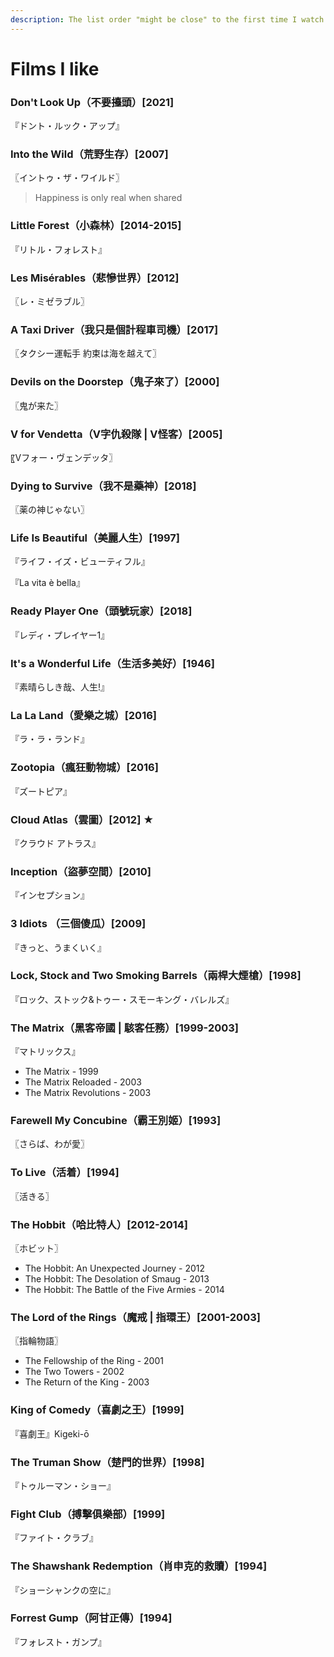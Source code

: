 ```yaml
---
description: The list order "might be close" to the first time I watch the films.
---
```


# Films I like

### Don't Look Up（不要擡頭）\[2021]

『ドント・ルック・アップ』

### Into the Wild（荒野生存）\[2007]

〖イントゥ・ザ・ワイルド〗

> Happiness is only real when shared

### Little Forest（小森林）\[2014-2015] <a href="#firstheading" id="firstheading"></a>

『リトル・フォレスト』

### Les Misérables（悲慘世界）\[2012]

〖レ・ミゼラブル〗

### A Taxi Driver（我只是個計程車司機）\[2017]

〖タクシー運転手 約束は海を越えて〗

### Devils on the Doorstep（鬼子來了）\[2000]

〖鬼が来た〗

### V for Vendetta（V字仇殺隊 | V怪客）\[2005]

〖Vフォー・ヴェンデッタ〗

### Dying to Survive（我不是藥神）\[2018]

〖薬の神じゃない〗

### Life Is Beautiful（美麗人生）\[1997]

『ライフ・イズ・ビューティフル』

『La vita è bella』

### Ready Player One（頭號玩家）\[2018]

『レディ・プレイヤー1』

### It's a Wonderful Life（**生活多美好**）\[1946]

『素晴らしき哉、人生!』

### La La Land（愛樂之城）\[2016]

『ラ・ラ・ランド』

### Zootopia（瘋狂動物城）\[2016]

『ズートピア』

### Cloud Atlas（雲圖）\[2012] ★

『クラウド アトラス』

### Inception（盜夢空間）\[2010]

『インセプション』

### 3 Idiots （三個傻瓜）\[2009] <a href="#firstheading" id="firstheading"></a>

『きっと、うまくいく』

### Lock, Stock and Two Smoking Barrels（兩桿大煙槍）\[1998]

『ロック、ストック&トゥー・スモーキング・バレルズ』

### The Matrix（黑客帝國 | 駭客任務）\[1999-2003]

『マトリックス』

* The Matrix - 1999
* The Matrix Reloaded - 2003
* The Matrix Revolutions - 2003

### Farewell My Concubine（霸王別姬）\[1993]

〖さらば、わが愛〗

### To Live（活着）\[1994]

〖活きる〗

### The Hobbit（哈比特人）\[2012-2014]

〖ホビット〗

* The Hobbit: An Unexpected Journey - 2012
* The Hobbit: The Desolation of Smaug - 2013
* The Hobbit: The Battle of the Five Armies - 2014

### The Lord of the Rings（魔戒 | 指環王）\[2001-2003]

〖指輪物語〗

* The Fellowship of the Ring - 2001
* The Two Towers - 2002
* The Return of the King - 2003

### King of Comedy（喜劇之王）\[1999]

『喜劇王』Kigeki-ō

### The Truman Show（楚門的世界）\[1998]

『トゥルーマン・ショー』

### Fight Club（**搏擊俱樂部）\[1999]**

『ファイト・クラブ』

### The Shawshank Redemption（肖申克的救贖）\[1994]

『ショーシャンクの空に』

### Forrest Gump（阿甘正傳）\[1994]

『フォレスト・ガンプ』
